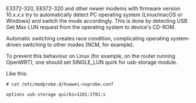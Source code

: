 E3372-320, E8372-320 and other newer modems with firmware version 10.x.x.x try to automatically detect PC operating system (Linux/macOS or Windows) and switch the mode accordingly. This is done by detecting USB Get Max LUN request from the operating system to device's CD-ROM.

Automatic switching creates race condition, complicating operating system-driven switching to other modes (NCM, for example).

To prevent this behaviour on Linux (for example, on the router running OpenWRT), one should set SINGLE_LUN quirk for usb-storage module.

Like this:

```
# cat /etc/modprobe.d/huawei-noprobe.conf

options usb-storage quirks=12d1:1f01:s
```
